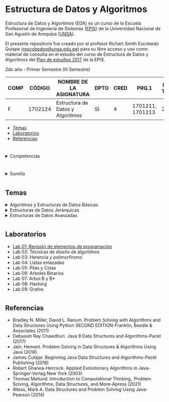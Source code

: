 # Estructura de Datos y Algoritmos

Estructura de Datos y Algoritmos (EDA) es un curso de la Escuela Profesional de Ingeniería de Sistemas ([EPIS]) de la Universidad Nacional de San Agustín de Arequipa ([UNSA]).

El presente repositorio fue creado por el profesor Richart Smith Escobedo Quispe (rescobedoq@unsa.edu.pe) para su libre acceso y uso como material de consulta en el estudio del curso de Estructura de Datos y Algoritmos del [Plan de estudios 2017][PLAN-2017] de la EPIS.

2do año - Primer Semestre (III Semestre)

| COMP  | CÓDIGO    | NOMBRE DE LA ASIGNATURA          | DPTO | CRED | PRQ.1            | HRS. TEOR | HRS. PRAC. | HRS. LAB. |
|-------|-----------|----------------------------------|------|------|------------------|-----------|----------|----------|
| F     | 1702124   | Estructura de Datos y Algoritmos | SI   | 4    | 1701211, 1701213 | 2.0       | 2.0      | 2.0      |


- [Temas](#temas)
- [Laboratorios](#laboratorios)
- [Referencias](#referencias)

#

<details>
<summary>Competencias</summary>

- C.m. Construye responsablemente soluciones haciendo uso de estructuras de datos y algoritmos,
siguiendo un proceso adecuado para resolver problemas computacionales que se ajustan al uso de los
recursos disponibles y a especificaciones concretas.

</details>

#

<details>
<summary>Sumilla</summary>

La asignatura de Estructura de Datos y Algoritmos corresponde al conjunto de asignaturas que apoyan la
formación básica-especializada del plan de estudios vigente. El objetivo de esta asignatura se centra en el
conocimiento de las herramientas básicas para la organización y manipulación de datos. Para ello se
presentan las estructuras de datos fundamentales y los diversos algoritmos clásicos que actúan sobre
ellas, con especial atención a los conceptos de abstracción y encapsulamiento. Mediante su estudio y
análisis, además de conocer los métodos más usuales y sus características, se pretende que los
estudiantes adquieran la técnica necesaria para la comprensión y evaluación de algoritmos más complejos
y la capacidad de razonar cuál es la solución más adecuada que satisfaga especificaciones concretas.

</details>

#

## Temas

<details>
<summary>Algoritmos y Estructuras de Datos Básicas</summary>

- Lineamientos del curso. Fundamentos de programación
- Técnicas de diseño de algoritmos
- POO, Herencia, Interfaces y Genericidad
- Estructuras de datos lineales, TAD lista enlazada
- TAD pila, TAD cola

</details>

<details>
<summary>Estructuras de Datos Jerárquicas</summary>

- Árbol binario, binario de búsqueda, heaps
- Árboles balanceados, TAD Diccionario
- SkipList, Splay Trees, Treaps
- Árboles 2-3, B, B*, B+
- Búsqueda de textos, árboles digitales y de búsqueda digital, comprensión de datos

</details>

<details>
<summary>Estructuras de Datos Avanzadas</summary>

- Hashing, funciones hash, solución de colisiones, tipos de hash
- Grafos, digrafos, representaciones y recorridos
- Grafos ponderados, rutas mínimas, árbol cobertor mínimo
- Proyecto final

</details>

#
    
## Laboratorios

- [Lab 01: Revisión de elementos de programación](https://github.com/rescobedoq/eda/tree/main/labs/lab01)
- Lab 02: Técnicas de diseño de algoritmos
- Lab 03: Herencia y polimorfirsmo
- Lab 04: Listas enlazadas
- Lab 05: Pilas y Colas
- Lab 06: Arboles Binarios
- Lab 07: Arbol B y B*
- Lab 08: Hashing
- Lab 09: Grafos

#

## Referencias
- Bradley N. Miller, David L. Ranum. Problem Solving with Algorithms and Data Structures Using Python SECOND EDITION-Franklin, Beedle & Associates (2011)
- Debasish Ray Chawdhuri. Java 9 Data Structures and Algorithms-Packt (2017)
- Jain, Hemant. Problem Solving in Data Structures & Algorithms Using Java (2018)
- James Cutajar. Beginning Java Data Structures and Algorithms-Packt Publishing (2018)
- Robert Ghanea-Hercock. Applied Evolutionary Algorithms in Java-Springer-Verlag New York (2003)
- Thomas Mailund. Introduction to Computational Thinking_ Problem Solving, Algorithms, Data Structures, and More-Apress (2021)
- Weiss, Mark A. Data Structures and Problem Solving Using Java-Pearson (2014)



[UNSA]: https://www.unsa.edu.pe/
[EPIS]: https://fips.unsa.edu.pe/ingenieriadesistemas/
[PLAN-2017]: https://fips.unsa.edu.pe/ingenieriadesistemas/wp-content/uploads/sites/2/2020/09/plan_446_2017-En-DUFA-y-actualizado-v4.0-Final.pdf
